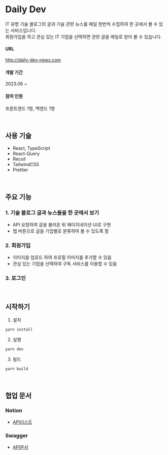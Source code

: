 # Daily Dev

IT 유명 기술 블로그의 글과 기술 관련 뉴스를 매일 한번씩 수집하여 한 곳에서 볼 수 있는 서비스입니다.  
회원가입을 하고 관심 있는 IT 기업을 선택하면 관련 글을 메일로 받아 볼 수 있습니다.

#### URL

http://daily-dev-news.com

#### 개발 기간

2023.06 ~

#### 참여 인원

프론트엔드 1명, 백엔드 1명

<br />

## 사용 기술

- React, TypeScript
- React-Query
- Recoil
- TailwindCSS
- Prettier

<br />

## 주요 기능

### 1. 기술 블로그 글과 뉴스들을 한 곳에서 보기

- API 요청하여 글을 불러온 뒤 페이지네이션 UI로 구현
- 탭 버튼으로 글을 기업별로 분류하여 볼 수 있도록 함

### 2. 회원가입

- 이미지을 업로드 하여 프로필 이미지를 추가할 수 있음
- 관심 있는 기업을 선택하여 구독 서비스를 이용할 수 있음

### 3. 로그인

<br />

## 시작하기

1. 설치

```
yarn install
```

2. 실행

```
yarn dev
```

3. 빌드

```
yarn build
```

<br />

## 협업 문서

### Notion

- [API리스트](https://www.notion.so/kkomyoung/API-084dad97eae54431b792b12ef4222b23?pvs=4)

### Swagger

- [API문서](http://3.239.26.220:8080/dailyb/swagger-ui/index.html)
